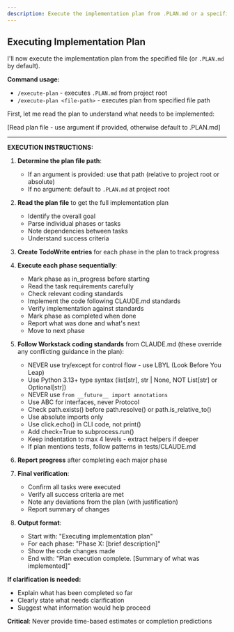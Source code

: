 ```yaml
---
description: Execute the implementation plan from .PLAN.md or a specified file
---
```


## Executing Implementation Plan

I'll now execute the implementation plan from the specified file (or `.PLAN.md` by default).

**Command usage:**
- `/execute-plan` - executes `.PLAN.md` from project root
- `/execute-plan <file-path>` - executes plan from specified file path

First, let me read the plan to understand what needs to be implemented:

[Read plan file - use argument if provided, otherwise default to .PLAN.md]

---

**EXECUTION INSTRUCTIONS:**

1. **Determine the plan file path**:
   - If an argument is provided: use that path (relative to project root or absolute)
   - If no argument: default to `.PLAN.md` at project root

2. **Read the plan file** to get the full implementation plan
   - Identify the overall goal
   - Parse individual phases or tasks
   - Note dependencies between tasks
   - Understand success criteria

3. **Create TodoWrite entries** for each phase in the plan to track progress

4. **Execute each phase sequentially**:
   - Mark phase as in_progress before starting
   - Read the task requirements carefully
   - Check relevant coding standards
   - Implement the code following CLAUDE.md standards
   - Verify implementation against standards
   - Mark phase as completed when done
   - Report what was done and what's next
   - Move to next phase

5. **Follow Workstack coding standards** from CLAUDE.md (these override any conflicting guidance in the plan):
   - NEVER use try/except for control flow - use LBYL (Look Before You Leap)
   - Use Python 3.13+ type syntax (list[str], str | None, NOT List[str] or Optional[str])
   - NEVER use `from __future__ import annotations`
   - Use ABC for interfaces, never Protocol
   - Check path.exists() before path.resolve() or path.is_relative_to()
   - Use absolute imports only
   - Use click.echo() in CLI code, not print()
   - Add check=True to subprocess.run()
   - Keep indentation to max 4 levels - extract helpers if deeper
   - If plan mentions tests, follow patterns in tests/CLAUDE.md

6. **Report progress** after completing each major phase

7. **Final verification**:
   - Confirm all tasks were executed
   - Verify all success criteria are met
   - Note any deviations from the plan (with justification)
   - Report summary of changes

8. **Output format**:
   - Start with: "Executing implementation plan"
   - For each phase: "Phase X: [brief description]"
   - Show the code changes made
   - End with: "Plan execution complete. [Summary of what was implemented]"

**If clarification is needed:**
- Explain what has been completed so far
- Clearly state what needs clarification
- Suggest what information would help proceed

**Critical**: Never provide time-based estimates or completion predictions
